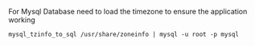 For Mysql Database need to load the timezone to ensure the application working
```
mysql_tzinfo_to_sql /usr/share/zoneinfo | mysql -u root -p mysql
```